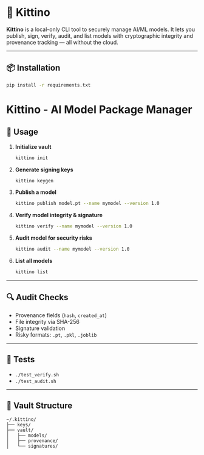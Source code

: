 # 🐾 Kittino

**Kittino** is a local-only CLI tool to securely manage AI/ML models. It lets you publish, sign, verify, audit, and list models with cryptographic integrity and provenance tracking — all without the cloud.

---

## 📦 Installation

```bash
pip install -r requirements.txt

```

# Kittino - AI Model Package Manager

## 🔧 Usage

1. **Initialize vault**
    ```bash
    kittino init
    ```

2. **Generate signing keys**
    ```bash
    kittino keygen
    ```

3. **Publish a model**
    ```bash
    kittino publish model.pt --name mymodel --version 1.0
    ```

4. **Verify model integrity & signature**
    ```bash
    kittino verify --name mymodel --version 1.0
    ```

5. **Audit model for security risks**
    ```bash
    kittino audit --name mymodel --version 1.0
    ```

6. **List all models**
    ```bash
    kittino list
    ```

---

## 🔍 Audit Checks

- Provenance fields (`hash`, `created_at`)
- File integrity via SHA-256
- Signature validation
- Risky formats: `.pt`, `.pkl`, `.joblib`

---

## 🧪 Tests

- `./test_verify.sh`
- `./test_audit.sh`

---

## 📁 Vault Structure

```plaintext
~/.kittino/
├── keys/
├── vault/
│   ├── models/
│   ├── provenance/
│   └── signatures/

